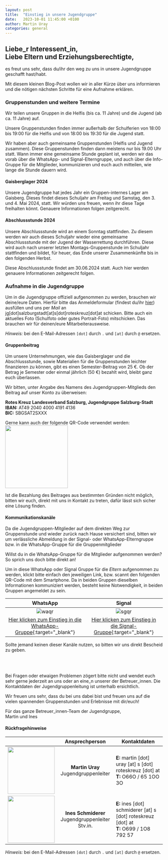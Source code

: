 ```yaml
---
layout: post
title:  "Einstieg in unsere Jugendgruppe"
date:   2023-10-01 11:45:00 +0100
author: Martin Uray
categories: general
---
```


## Liebe_r Interessent_in,<br>Liebe Eltern und Erziehungsberechtigte,

es freut uns sehr, dass du/ihr den weg zu uns in unsere Jugendgruppe geschafft
hast/habt.

Mit diesem kleinen Blog-Post wollen wir in aller Kürze über uns informieren und
die nötigen nächsten Schritte für eine Aufnahme erklären.


### Gruppenstunden und weitere Termine
Wir teilen unsere Gruppen in die Helfis (bis ca. 11 Jahre) und die Jugend 
(ab ca. 11 Jahre) auf.

Unsere Gruppenstunden finden immer außerhalb der Schulferien von 
18:00 bis 19:00 für die Helfis und von 18:00 bis 19:30 für die Jugend statt.

Wir haben aber auch gemeinsame Gruppenstunden (Helfis und Jugend zusammen).
Diese Gruppenstunden finden dann meistens nur bis 19.00 Uhr statt.
Wann immer eine gemeinsame Stunde geplant ist, werden wir das vorab 
über die WhatsApp- und Signal-Elterngruppe, und auch über die Info-Gruppe für 
die Mitglieder, kommunizieren und euch auch mitteilen, wie lange die Stunde 
dauern wird. 


#### Gaisberglager 2024

Unsere Jugendgruppe hat jedes Jahr ein Gruppen-internes Lager am Gaisberg.
Dieses findet dieses Schuljahr am Freitag 
und Samstag, den 3. und 4. Mai 2024, statt. 
Wir würden uns freuen, wenn ihr diese Tage freihalten könnt. Genauere Informationen 
folgen zeitgerecht.


#### Abschlussstunde 2024

Unsere Abschlussstunde wird an einem Sonntag stattfinden. Zu diesem werden wir
auch dieses Schuljahr wieder eine gemeinsame 
Abschlussstunde mit der Jugend der Wasserrettung durchführen. Diese wird auch 
nach unserer letzten Montags-Gruppenstunde im Schuljahr stattfinden und bildet, 
für heuer, das Ende unserer Zusammenkünfte bis in den folgenden Herbst.

Diese Abschlussstunde findet am 30.06.2024 statt. Auch hier werden genauere Informationen 
zeitgerecht folgen.


### Aufnahme in die Jugendgruppe
Um in die Jugendgruppe offiziell aufgenommen zu werden, brauchen wir deine/eure Daten. 
Hierfür bitte das Anmeldeformular (findest du/ihr 
[hier](https://www.red-angels.at/assets/Anmeldeformular_Jugendgruppe.pdf)) ausfüllen
und uns per _Mail_ an jg[dot]salzburgstadt[at]s[dot]roteskreuz[dot]at schicken.
Bitte auch ein aktuelles Foto (Schulfoto oder gutes Portrait-Foto) mitschicken. 
Das brauchen wir für deinen/eure Mitarbeiterausweise.

_Hinweis:_ bei den E-Mail-Adressen `[dot]` durch `.` und `[at]` durch `@` ersetzen.


#### Gruppenbeitrag
Um unsere Unternehmungen, wie das Gaisberglager und die Abschlussstunde, 
sowie Materialien für die Gruppenstunden leichter finanzieren zu können, 
gibt es einen Semester-Beitrag von 25 €. Ob der Betrag je 
Semester oder einmal jährlich (50 €) bezahlt wird, bleibt ganz euch überlassen. 

Wir bitten, unter Angabe des Namens des Jugendgruppen-Mitglieds den Beitrag 
auf unser Konto zu überweisen: 

**Rotes Kreuz Landesverband Salzburg, Jugendgruppe Salzburg-Stadt**<br>
**IBAN:**  AT49 2040 4000 4191 4136<br>
**BIC:**   SBGSAT2SXXX

Gerne kann auch der folgende QR-Code verwendet werden:<br>
<img src="https://www.red-angels.at/assets/gruppenbeitrag_qr.png" width="200" />

Ist die Bezahlung des Beitrages aus bestimmten Gründen nicht möglich, bitten wir 
euch, direkt mit uns in Kontakt zu treten, dafür lässt sich sicher eine Lösung 
finden.

#### Kommunikationskanäle
Da die Jugendgruppen-Mitglieder auf dem direkten Weg zur Gruppenstunde und 
wieder zurück nach Hause versichert sind, bitten wir um verlässliche Abmeldung 
in der Signal- oder WhatsApp-Elterngruppe bzw. in die WhatsApp-Gruppe für die 
Gruppenmitglieder

Willst du in die WhatsApp-Gruppe für die Mitglieder aufgenommen werden? So sprich
uns doch bitte direkt an!

Um in diese WhatsApp oder Signal Gruppe für die _Eltern_ aufgenommen zu werden, 
klickt bitte 
einfach den jeweiligen Link, bzw.  scannt den folgenden QR-Code mit dem 
Smartphone. Da in beiden Gruppen dieselben Informationen kommuniziert werden, 
besteht keine Notwendigkeit, in beiden Gruppen angemeldet zu sein.

| WhatsApp | Signal |
|:---:|:---:|
| ![waqr](https://www.red-angels.at/assets/wa_qr.png)  | ![sgqr](https://www.red-angels.at/assets/sg_qr.png) |
| [Hier klicken zum Einstieg in die WhatsApp-Gruppe](https://chat.whatsapp.com/CXmiDOUSWbiF8I6BeEpG2a){:target="_blank"} | [Hier klicken zum Einstieg in die Signal-Gruppe](https://signal.group/#CjQKIPg5RawmK9AHhjp-Hj8mtpDe5e_WVObgzU-8KaLJkqEtEhD53kMkVMzHtk-MX17qRd3z){:target="_blank"} |


Sollte jemand keinen dieser Kanäle nutzen, so bitten wir uns direkt Bescheid zu geben.

<br><br><br>
Bei Fragen oder etwaigen Problemen zögert bitte nicht und wendet euch sehr gerne 
jederzeit an uns oder an eine_n unserer der Betreuer_innen. Die Kontaktdaten der
Jugendgruppenleitung ist unterhalb ersichtlich.


Wir freuen uns sehr, dass du bei uns dabei bist und freuen uns auf die vielen spannenden Gruppenstunden und Erlebnisse mit dir/euch!<br>

Für das ganze Betreuer_innen-Team der Jugendgruppe,<br>
   Martin und Ines


#### Rückfragehinweise

|  | Ansprechperson | Kontaktdaten |
|---|:---:|---|
| <img src="https://www.fh-salzburg.ac.at/fileadmin/_processed_/8/6/csm_36417_a3b98b9b6c.jpg" width="150" /> | **Martin Uray**<br>Jugendgruppenleiter | **E:** martin [dot] uray [at] s [dot] roteskreuz [dot] at <br> **T:** O66O / 65 1OO 3O |
| <img src="https://media.licdn.com/dms/image/D4D03AQHLyS7W7C72uw/profile-displayphoto-shrink_200_200/0/1689189754721?e=1701907200&v=beta&t=wX4bf-tRvjXd9i3UQNNr9VJY0c2RdsDOXDsBlLDPjiM" width="150" /> | **Ines Schmiderer**<br>Jugendgruppenleiter Stv.in. | **E:** ines [dot] schmiderer [at] s [dot] roteskreuz [dot] at <br> **T:** O699 / 1O8 792 57 |

_Hinweis:_ bei den E-Mail-Adressen `[dot]` durch `.` und `[at]` durch `@` ersetzen.
